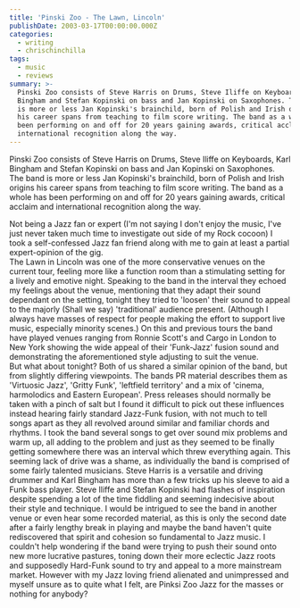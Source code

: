 ```yaml
---
title: 'Pinski Zoo - The Lawn, Lincoln'
publishDate: 2003-03-17T00:00:00.000Z
categories:
  - writing
  - chrischinchilla
tags:
  - music
  - reviews
summary: >-
  Pinski Zoo consists of Steve Harris on Drums, Steve Iliffe on Keyboards, Karl
  Bingham and Stefan Kopinski on bass and Jan Kopinski on Saxophones. The band
  is more or less Jan Kopinski's brainchild, born of Polish and Irish origins
  his career spans from teaching to film score writing. The band as a whole has
  been performing on and off for 20 years gaining awards, critical acclaim and
  international recognition along the way.
---
```


Pinski Zoo consists of Steve Harris on Drums, Steve Iliffe on Keyboards, Karl Bingham and Stefan Kopinski on bass and Jan Kopinski on Saxophones. The band is more or less Jan Kopinski's brainchild, born of Polish and Irish origins his career spans from teaching to film score writing. The band as a whole has been performing on and off for 20 years gaining awards, critical acclaim and international recognition along the way.

Not being a Jazz fan or expert (I'm not saying I don't enjoy the music, I've just never taken much time to investigate out side of my Rock cocoon) I took a self-confessed Jazz fan friend along with me to gain at least a partial expert-opinion of the gig.<br>The Lawn in Lincoln was one of the more conservative venues on the current tour, feeling more like a function room than a stimulating setting for a lively and emotive night. Speaking to the band in the interval they echoed my feelings about the venue, mentioning that they adapt their sound dependant on the setting, tonight they tried to 'loosen' their sound to appeal to the majorly (Shall we say)  'traditional' audience present. (Although I always have masses of respect for people making the effort to support live music, especially minority scenes.) On this and previous tours the band have played venues ranging from Ronnie Scott's and Cargo in London to New York showing the wide appeal of their 'Funk-Jazz' fusion sound and demonstrating the aforementioned style adjusting to suit the venue.<br>But what about tonight? Both of us shared a similar opinion of the band, but from slightly differing viewpoints. The bands PR material describes them as 'Virtuosic Jazz', 'Gritty Funk', 'leftfield territory' and a mix of 'cinema, harmolodics and Eastern European'. Press releases should normally be taken with a pinch of salt but I found it difficult to pick out these influences instead hearing fairly standard Jazz-Funk fusion, with not much to tell songs apart as they all revolved around similar and familiar chords and rhythms. I took the band several songs to get over sound mix problems and warm up, all adding to the problem and just as they seemed to be finally getting somewhere there was an interval which threw everything again. This seeming lack of drive was a shame, as individually the band is comprised of some fairly talented musicians. Steve Harris is a versatile and driving drummer and Karl Bingham has more than a few tricks up his sleeve to aid a Funk bass player. Steve Iliffe and Stefan Kopinski had flashes of inspiration despite spending a lot of the time fiddling and seeming indecisive about their style and technique. I would be intrigued to see the band in another venue or even hear some recorded material, as this is only the second date after a fairly lengthy break in playing and maybe the band haven't quite rediscovered that spirit and cohesion so fundamental to Jazz music. I couldn't help wondering if the band were trying to push their sound onto new more lucrative pastures, toning down their more eclectic Jazz roots and supposedly Hard-Funk sound to try and appeal to a more mainstream market. However with my Jazz loving friend alienated and unimpressed and myself unsure as to quite what I felt, are Pinksi Zoo Jazz for the masses or nothing for anybody?
